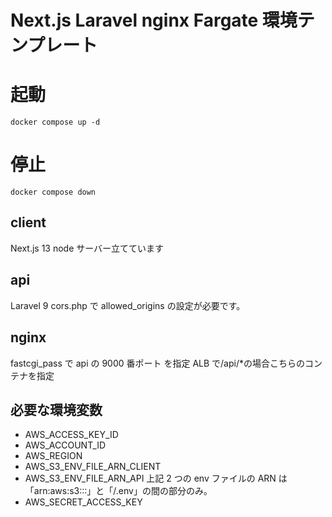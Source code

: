 # Next.js Laravel nginx Fargate 環境テンプレート

# 起動

```
docker compose up -d
```

# 停止

```
docker compose down
```

## client

Next.js 13
node サーバー立てています

## api

Laravel 9
cors.php で allowed_origins の設定が必要です。

## nginx

fastcgi_pass で api の 9000 番ポート を指定
ALB で/api/\*の場合こちらのコンテナを指定

## 必要な環境変数

- AWS_ACCESS_KEY_ID
- AWS_ACCOUNT_ID
- AWS_REGION
- AWS_S3_ENV_FILE_ARN_CLIENT
- AWS_S3_ENV_FILE_ARN_API
  上記 2 つの env ファイルの ARN は「arn:aws:s3:::」と「/.env」の間の部分のみ。
- AWS_SECRET_ACCESS_KEY
